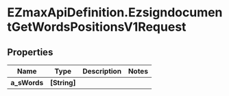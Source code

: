 # EZmaxApiDefinition.EzsigndocumentGetWordsPositionsV1Request

## Properties

Name | Type | Description | Notes
------------ | ------------- | ------------- | -------------
**a_sWords** | **[String]** |  | 


